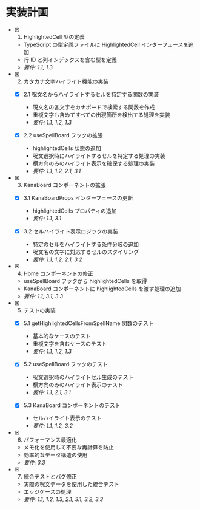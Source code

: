 # 実装計画

- [x] 1. HighlightedCell 型の定義

  - TypeScript の型定義ファイルに HighlightedCell インターフェースを追加
  - 行 ID と列インデックスを含む型を定義
  - _要件: 1.1, 1.3_

- [x] 2. カタカナ文字ハイライト機能の実装

  - [x] 2.1 呪文名からハイライトするセルを特定する関数の実装

    - 呪文名の各文字をカナボードで検索する関数を作成
    - 重複文字も含めてすべての出現箇所を検出する処理を実装
    - _要件: 1.1, 1.2, 1.3_

  - [x] 2.2 useSpellBoard フックの拡張

    - highlightedCells 状態の追加
    - 呪文選択時にハイライトするセルを特定する処理の実装
    - 横方向のみのハイライト表示を確保する処理の実装
    - _要件: 1.1, 1.2, 2.1, 3.1_

- [x] 3. KanaBoard コンポーネントの拡張

  - [x] 3.1 KanaBoardProps インターフェースの更新

    - highlightedCells プロパティの追加
    - _要件: 1.1, 3.1_

  - [x] 3.2 セルハイライト表示ロジックの実装

    - 特定のセルをハイライトする条件分岐の追加
    - 呪文名の文字に対応するセルのスタイリング
    - _要件: 1.1, 1.2, 2.1, 3.2_

- [x] 4. Home コンポーネントの修正

  - useSpellBoard フックから highlightedCells を取得
  - KanaBoard コンポーネントに highlightedCells を渡す処理の追加
  - _要件: 1.1, 3.1, 3.3_

- [x] 5. テストの実装

  - [x] 5.1 getHighlightedCellsFromSpellName 関数のテスト

    - 基本的なケースのテスト
    - 重複文字を含むケースのテスト
    - _要件: 1.1, 1.2, 1.3_

  - [x] 5.2 useSpellBoard フックのテスト

    - 呪文選択時のハイライトセル生成のテスト
    - 横方向のみのハイライト表示のテスト
    - _要件: 1.1, 2.1, 3.1_

  - [x] 5.3 KanaBoard コンポーネントのテスト

    - セルハイライト表示のテスト
    - _要件: 1.1, 1.2, 3.2_

- [x] 6. パフォーマンス最適化

  - メモ化を使用して不要な再計算を防止
  - 効率的なデータ構造の使用
  - _要件: 3.3_

- [x] 7. 統合テストとバグ修正


  - 実際の呪文データを使用した統合テスト
  - エッジケースの処理
  - _要件: 1.1, 1.2, 1.3, 2.1, 3.1, 3.2, 3.3_
